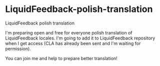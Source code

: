 LiquidFeedback-polish-translation
=================================

LiquidFeedback polish translation

I'm preparing open and free for everyone polish translation of LiquidFeedback locales. 
I'm going to add it to LiquidFeedback repository when I get access (CLA has already been sent and I'm waiting for permission).

You can join me and help to prepare better translation!
